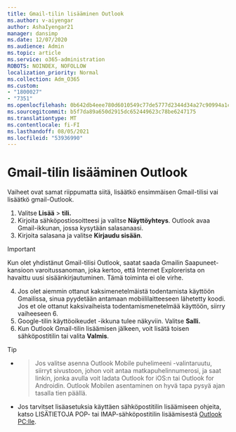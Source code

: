 ```yaml
---
title: Gmail-tilin lisääminen Outlook
ms.author: v-aiyengar
author: AshaIyengar21
manager: dansimp
ms.date: 12/07/2020
ms.audience: Admin
ms.topic: article
ms.service: o365-administration
ROBOTS: NOINDEX, NOFOLLOW
localization_priority: Normal
ms.collection: Adm_O365
ms.custom:
- "1800027"
- "7351"
ms.openlocfilehash: 0b642db4eee780d6010549c77de5777d2344d34a27c90994a1c7759bdd9ffc07
ms.sourcegitcommit: b5f7da89a650d2915dc652449623c78be6247175
ms.translationtype: MT
ms.contentlocale: fi-FI
ms.lasthandoff: 08/05/2021
ms.locfileid: "53936990"
---
```

# <a name="add-a-gmail-account-to-outlook"></a>Gmail-tilin lisääminen Outlook

Vaiheet ovat samat riippumatta siitä, lisäätkö ensimmäisen Gmail-tilisi vai lisäätkö gmail-Outlook.

1. Valitse **Lisää**  >  **tili.**
1. Kirjoita sähköpostiosoitteesi ja valitse **Näyttöyhteys**. Outlook avaa Gmail-ikkunan, jossa kysytään salasanaasi. 
1. Kirjoita salasana ja valitse **Kirjaudu sisään**.
> [!IMPORTANT]
> Kun olet yhdistänut Gmail-tilisi Outlook, saatat saada Gmailin Saapuneet-kansioon varoitussanoman, joka kertoo, että Internet Explorerista on havaittu uusi sisäänkirjautuminen. Tämä toiminta ei ole virhe.
4. Jos olet aiemmin ottanut kaksimenetelmäistä todentamista käyttöön Gmailissa, sinua pyydetään antamaan mobiililaitteeseen lähetetty koodi. Jos et ole ottanut kaksivaiheista todentamismenetelmää käyttöön, siirry vaiheeseen 6.
1. Google-tilin käyttöoikeudet -ikkuna tulee näkyviin. Valitse **Salli.**
1. Kun Outlook Gmail-tilin lisäämisen jälkeen, voit lisätä toisen sähköpostitilin tai valita **Valmis**.
> [!TIP]
- > Jos valitse asenna Outlook Mobile puhelimeeni -valintaruutu, siirryt sivustoon, johon voit antaa matkapuhelinnumerosi, ja saat linkin, jonka avulla voit ladata Outlook for iOS:n tai Outlook for Androidin. Outlook Mobilen asentaminen on hyvä tapa pysyä ajan tasalla tien päällä.
- Jos tarvitset lisäasetuksia käyttäen sähköpostitilin lisäämiseen ohjeita, katso LISÄTIETOJA POP- tai IMAP-sähköpostitilin lisäämisestä [Outlook PC:lle](https://support.microsoft.com/office/change-or-update-email-account-settings-in-outlook-for-windows-560a9065-3c3a-4ec5-a24f-cdb9a8d622a2#bkmk_advanced).
